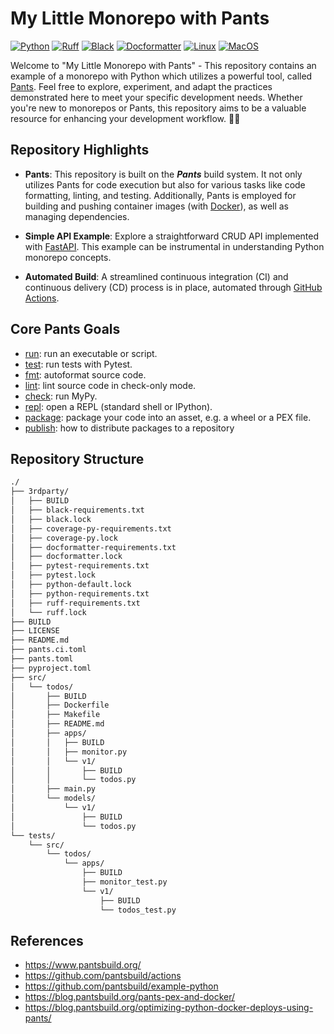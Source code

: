# My Little Monorepo with Pants

[![Python](https://img.shields.io/badge/Python-3.10-3776AB.svg?style=flat&logo=python&logoColor=white)](https://www.python.org/)
[![Ruff](https://img.shields.io/endpoint?url=https://raw.githubusercontent.com/astral-sh/ruff/main/assets/badge/v2.json)](https://github.com/astral-sh/ruff)
[![Black](https://img.shields.io/badge/code%20style-black-000000.svg)](https://github.com/psf/black)
[![Docformatter](https://img.shields.io/badge/%20formatter-docformatter-fedcba.svg)](https://github.com/PyCQA/docformatter)
[![Linux](https://img.shields.io/badge/Linux-FCC624?style=flat&logo=linux&logoColor=black)](https://www.linux.org/)
[![MacOS](https://img.shields.io/badge/mac%20os-000000?style=flat&logo=macos&logoColor=F0F0F0)](https://support.apple.com/ko-kr/macos)

Welcome to "My Little Monorepo with Pants" -
This repository contains an example of a monorepo with Python which utilizes a powerful tool, called [Pants](https://www.pantsbuild.org/). Feel free to explore, experiment, and adapt the practices demonstrated here to meet your specific development needs. Whether you're new to monorepos or Pants, this repository aims to be a valuable resource for enhancing your development workflow. 🚀✨

## Repository Highlights
* **Pants**: This repository is built on the _**Pants**_ build system. It not only utilizes Pants for code execution but also for various tasks like code formatting, linting, and testing. Additionally, Pants is employed for building and pushing container images (with [Docker](https://docs.docker.com/)), as well as managing dependencies.

* **Simple API Example**: Explore a straightforward CRUD API implemented with [FastAPI](https://github.com/tiangolo/fastapi). This example can be instrumental in understanding Python monorepo concepts.
* **Automated Build**: A streamlined continuous integration (CI) and continuous delivery (CD) process is in place, automated through [GitHub Actions](https://docs.github.com/en/actions).

## Core Pants Goals
* [run](https://www.pantsbuild.org/docs/python-run-goal): run an executable or script.
* [test](https://www.pantsbuild.org/docs/python-test-goal): run tests with Pytest.
* [fmt](https://www.pantsbuild.org/docs/python-fmt-goal): autoformat source code.
* [lint](https://www.pantsbuild.org/docs/python-lint-goal): lint source code in check-only mode.
* [check](https://www.pantsbuild.org/docs/python-check-goal): run MyPy.
* [repl](https://www.pantsbuild.org/docs/python-repl-goal): open a REPL (standard shell or IPython).
* [package](https://www.pantsbuild.org/docs/python-package-goal): package your code into an asset, e.g. a wheel or a PEX file.
* [publish](https://www.pantsbuild.org/docs/python-publish-goal): how to distribute packages to a repository


## Repository Structure
```bash
./
├── 3rdparty/
│   ├── BUILD
│   ├── black-requirements.txt
│   ├── black.lock
│   ├── coverage-py-requirements.txt
│   ├── coverage-py.lock
│   ├── docformatter-requirements.txt
│   ├── docformatter.lock
│   ├── pytest-requirements.txt
│   ├── pytest.lock
│   ├── python-default.lock
│   ├── python-requirements.txt
│   ├── ruff-requirements.txt
│   └── ruff.lock
├── BUILD
├── LICENSE
├── README.md
├── pants.ci.toml
├── pants.toml
├── pyproject.toml
├── src/
│   └── todos/
│       ├── BUILD
│       ├── Dockerfile
│       ├── Makefile
│       ├── README.md
│       ├── apps/
│       │   ├── BUILD
│       │   ├── monitor.py
│       │   └── v1/
│       │       ├── BUILD
│       │       └── todos.py
│       ├── main.py
│       └── models/
│           └── v1/
│               ├── BUILD
│               └── todos.py
└── tests/
    └── src/
        └── todos/
            └── apps/
                ├── BUILD
                ├── monitor_test.py
                └── v1/
                    ├── BUILD
                    └── todos_test.py
```

## References
* https://www.pantsbuild.org/
* https://github.com/pantsbuild/actions
* https://github.com/pantsbuild/example-python
* https://blog.pantsbuild.org/pants-pex-and-docker/
* https://blog.pantsbuild.org/optimizing-python-docker-deploys-using-pants/
